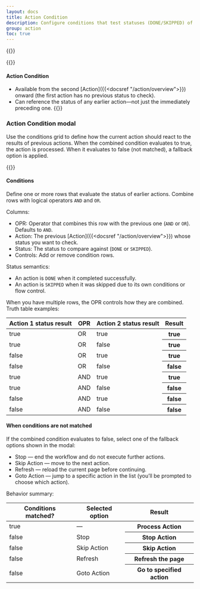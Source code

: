 ```yaml
---
layout: docs
title: Action Condition
description: Configure conditions that test statuses (DONE/SKIPPED) of previous actions. If conditions match, the current action runs; if not, apply a fallback (Stop, Skip Action, Refresh, or Goto Action).
group: action
toc: true
---
```


{{<img action-condition.png>}}

{{<callout info>}}
#### Action Condition 
- Available from the second [Action]({{<docsref "/action/overview">}}) onward (the first action has no previous status to check).
- Can reference the status of any earlier action—not just the immediately preceding one.
{{</callout>}}

### Action Condition modal

Use the conditions grid to define how the current action should react to the results of previous actions. When the combined condition evaluates to true, the action is processed. When it evaluates to false (not matched), a fallback option is applied.

{{<img action-condition-modal.png>}}

#### Conditions
Define one or more rows that evaluate the status of earlier actions. Combine rows with logical operators `AND` and `OR`.

Columns:
- OPR: Operator that combines this row with the previous one (`AND` or `OR`). Defaults to `AND`.
- Action: The previous [Action]({{<docsref "/action/overview">}}) whose status you want to check.
- Status: The status to compare against (`DONE` or `SKIPPED`).
- Controls: Add or remove condition rows.

Status semantics:
- An action is `DONE` when it completed successfully.
- An action is `SKIPPED` when it was skipped due to its own conditions or flow control.

When you have multiple rows, the OPR controls how they are combined. Truth table examples:

<table class="table">
  <thead>
    <tr>
      <th scope="col">Action 1 status result</th>
      <th scope="col">OPR</th>
      <th scope="col">Action 2 status result</th>
  <th scope="col">Result</th>
    </tr>
  </thead>
  <tbody>
    <tr>
      <td class="text-success">true</td>
      <td >OR</td>
      <td class="text-success">true</td>
      <th scope="row" class="text-success">true</th>
    </tr>
    <tr>
      <td class="text-success">true</td>
      <td>OR</td>
      <td class="text-danger">false</td>
      <th scope="row" class="text-success">true</th>
    </tr>
    <tr>
      <td class="text-danger">false</td>
      <td>OR</td>
      <td class="text-success">true</td>
      <th scope="row" class="text-success">true</th>
    </tr>
    <tr>
      <td class="text-danger">false</td>
      <td>OR</td>
      <td class="text-danger">false</td>
      <th scope="row" class="text-danger">false</th>
    </tr>
    <tr>
      <td class="text-success">true</td>
      <td >AND</td>
      <td class="text-success">true</td>
      <th scope="row" class="text-success">true</th>
    </tr>
    <tr>
      <td class="text-success">true</td>
      <td>AND</td>
      <td class="text-danger">false</td>
      <th scope="row" class="text-danger">false</th>
    </tr>
    <tr>
      <td class="text-danger">false</td>
      <td>AND</td>
      <td class="text-success">true</td>
      <th scope="row" class="text-danger">false</th>
    </tr>
    <tr>
      <td class="text-danger">false</td>
      <td>AND</td>
      <td class="text-danger">false</td>
      <th scope="row" class="text-danger">false</th>
    </tr>
  </tbody>
</table>

#### When conditions are not matched
If the combined condition evaluates to false, select one of the fallback options shown in the modal:
- Stop — end the workflow and do not execute further actions.
- Skip Action — move to the next action.
- Refresh — reload the current page before continuing.
- Goto Action — jump to a specific action in the list (you’ll be prompted to choose which action).

Behavior summary:

<table class="table">
  <thead>
    <tr>
  <th scope="col">Conditions matched?</th>
  <th scope="col">Selected option</th>
  <th scope="col">Result</th>
    </tr>
  </thead>
  <tbody>
    <tr>
      <td class="text-success">true</td>
  <td>—</td>
      <th scope="row">Process Action</th>
    </tr>
    <tr>
      <td class="text-danger">false</td>
  <td>Stop</td>
      <th scope="row">Stop Action</th>
    </tr>
    <tr>
      <td class="text-danger">false</td>
  <td>Skip Action</td>
      <th scope="row">Skip Action</th>
    </tr>
    <tr>
      <td class="text-danger">false</td>
  <td>Refresh</td>
      <th scope="row">Refresh the page</th>
    </tr>
    <tr>
      <td class="text-danger">false</td>
  <td>Goto Action</td>
  <th scope="row">Go to specified action</th>
    </tr>
  </tbody>
</table>